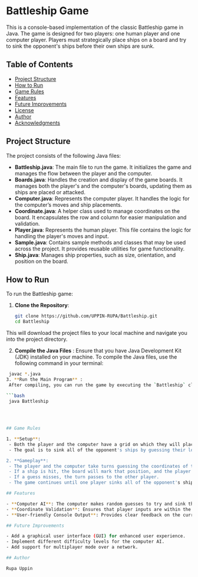 # Battleship Game

This is a console-based implementation of the classic Battleship game in Java. The game is designed for two players: one human player and one computer player. Players must strategically place ships on a board and try to sink the opponent's ships before their own ships are sunk.

## Table of Contents
- [Project Structure](#project-structure)
- [How to Run](#how-to-run)
- [Game Rules](#game-rules)
- [Features](#features)
- [Future Improvements](#future-improvements)
- [License](#license)
- [Author](#author)
- [Acknowledgments](#acknowledgments)

## Project Structure

The project consists of the following Java files:

- **Battleship.java**: The main file to run the game. It initializes the game and manages the flow between the player and the computer.
- **Boards.java**: Handles the creation and display of the game boards. It manages both the player's and the computer's boards, updating them as ships are placed or attacked.
- **Computer.java**: Represents the computer player. It handles the logic for the computer’s moves and ship placements.
- **Coordinate.java**: A helper class used to manage coordinates on the board. It encapsulates the row and column for easier manipulation and validation.
- **Player.java**: Represents the human player. This file contains the logic for handling the player's moves and input.
- **Sample.java**: Contains sample methods and classes that may be used across the project. It provides reusable utilities for game functionality.
- **Ship.java**: Manages ship properties, such as size, orientation, and position on the board.

## How to Run

To run the Battleship game:

1. **Clone the Repository**:
   ```bash
   git clone https://github.com/UPPIN-RUPA/Battleship.git
   cd Battleship
This will download the project files to your local machine and navigate you into the project directory.

2. **Compile the Java Files** :
   Ensure that you have Java Development Kit (JDK) installed on your machine. To compile the Java files, use the following command in your terminal:

  ```bash
   javac *.java
3. **Run the Main Program** :
   After compiling, you can run the game by executing the `Battleship` class:

  ```bash
   java Battleship
   

   
   
## Game Rules

1. **Setup**:
   - Both the player and the computer have a grid on which they will place ships.
   - The goal is to sink all of the opponent's ships by guessing their locations.

2. **Gameplay**:
   - The player and the computer take turns guessing the coordinates of the opponent’s ships.
   - If a ship is hit, the board will mark that position, and the player gets another turn.
   - If a guess misses, the turn passes to the other player.
   - The game continues until one player sinks all of the opponent's ships.

## Features

- **Computer AI**: The computer makes random guesses to try and sink the player’s ships.
- **Coordinate Validation**: Ensures that player inputs are within the bounds of the board.
- **User-friendly Console Output**: Provides clear feedback on the current state of the game board.

## Future Improvements

- Add a graphical user interface (GUI) for enhanced user experience.
- Implement different difficulty levels for the computer AI.
- Add support for multiplayer mode over a network.

## Author

Rupa Uppin
   
